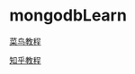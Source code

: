 # mongodbLearn

[菜鸟教程](https://www.runoob.com/mongodb/mongodb-connections.html)

[知乎教程](https://zhuanlan.zhihu.com/p/610560696?utm_id=0)
